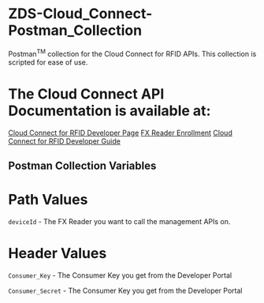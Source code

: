 # ZDS-Cloud_Connect-Postman_Collection
Postman<sup>TM</sup> collection for the Cloud Connect for RFID APIs. This collection is scripted for ease of use.

# The Cloud Connect API Documentation is available at:
[Cloud Connect for RFID Developer Page](https://developer.zebra.com/apis/cloud-connect-rfid)
[FX Reader Enrollment](https://developer.zebra.com/docs/enroll-fx-reader)
[Cloud Connect for RFID Developer Guide](https://developer.zebra.com/docs/cloud-connect-rfid-developer-guide)

## Postman Collection Variables ##

# Path Values
`deviceId` - The FX Reader you want to call the management APIs on.

# Header Values
`Consumer_Key` - The Consumer Key you get from the Developer Portal

`Consumer_Secret` - The Consumer Key you get from the Developer Portal
